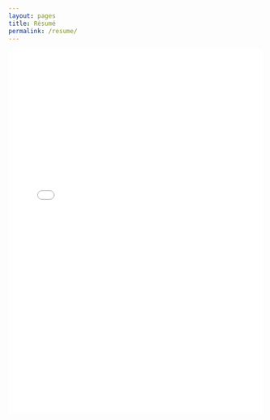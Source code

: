 ```yaml
---
layout: pages
title: Résumé
permalink: /resume/
---
```


<iframe src="/Contract.pdf" width="100%" height="720" style="border:none;">
</iframe>
